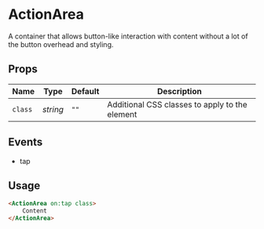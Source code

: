 # ActionArea
A container that allows button-like interaction with content without
a lot of the button overhead and styling.

## Props
| Name | Type | Default | Description |
| --- | --- | --- | --- |
| `class` | _string_ | `""` | Additional CSS classes to apply to the element

## Events
- tap

## Usage
```html
<ActionArea on:tap class>
    Content
</ActionArea>
```

